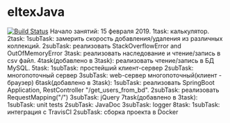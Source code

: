 # eltexJava
[![Build Status](https://www.travis-ci.org/shu512/eltexJava.svg?branch=master)](https://www.travis-ci.org/shu512/eltexJava)
Начало занятий: 15 февраля 2019.
1task: калькулятор.
2task:
    1subTask: замерить скорость добавления/удаления из различных коллекций.
    2subTask: реализовать StackOverflowError and OutOfMemoryError
3task: реализовать наследование и чтение/запись в csv файл.
4task(добавлено в 3task): реализовать чтение/запись в БД MySQL.
5task:
    1subTask: простейший клиент-сервер
    2subTask: многопоточный сервер
    3subTask: web-сервер многопоточный(клиент - браузер)
6task(добавлено в 3task):
    1subTask: реализовать SpringBoot Application, RestController "/get_users_from_bd".
    2subTask: реализовать RequestMapping("/")
    3subTask: jQuery
7task(добавлено в 3task):
    1subTask: unit tests
    2subTask: JavaDoc
    3subTask: logger
8task:
    1subTask: интеграция с TravisCI
    2subTask: сборка проекта в Docker
